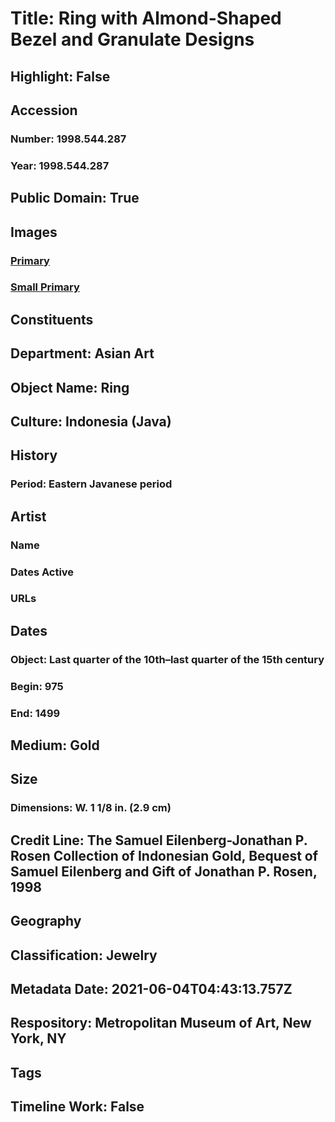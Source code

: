 # Title: Ring with Almond-Shaped Bezel and Granulate Designs
## Highlight: False
## Accession
### Number: 1998.544.287
### Year: 1998.544.287
## Public Domain: True
## Images
### [Primary](https://images.metmuseum.org/CRDImages/as/original/1998_544_287.JPG)
### [Small Primary](https://images.metmuseum.org/CRDImages/as/web-large/1998_544_287.JPG)
## Constituents
## Department: Asian Art
## Object Name: Ring
## Culture: Indonesia (Java)
## History
### Period: Eastern Javanese period
## Artist
### Name
### Dates Active
### URLs
## Dates
### Object: Last quarter of the 10th–last quarter of the 15th century
### Begin: 975
### End: 1499
## Medium: Gold
## Size
### Dimensions: W. 1 1/8 in. (2.9 cm)
## Credit Line: The Samuel Eilenberg-Jonathan P. Rosen Collection of Indonesian Gold, Bequest of Samuel Eilenberg and Gift of Jonathan P. Rosen, 1998
## Geography
## Classification: Jewelry
## Metadata Date: 2021-06-04T04:43:13.757Z
## Respository: Metropolitan Museum of Art, New York, NY
## Tags
## Timeline Work: False